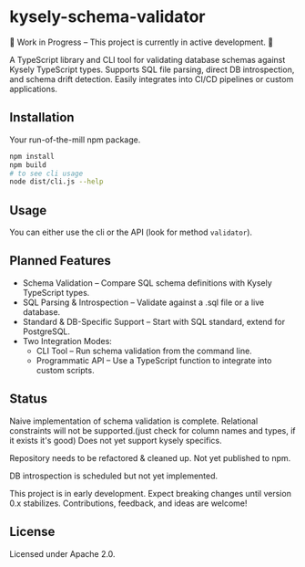 # kysely-schema-validator

🚧 Work in Progress – This project is currently in active development. 🚧

A TypeScript library and CLI tool for validating database schemas against Kysely TypeScript types. Supports SQL file parsing, direct DB introspection, and schema drift detection. Easily integrates into CI/CD pipelines or custom applications.

## Installation

Your run-of-the-mill npm package.

```bash
npm install
npm build
# to see cli usage
node dist/cli.js --help
```

## Usage

You can either use the cli or the API (look for method `validator`).


## Planned Features

- Schema Validation – Compare SQL schema definitions with Kysely TypeScript types.
- SQL Parsing & Introspection – Validate against a .sql file or a live database.
- Standard & DB-Specific Support – Start with SQL standard, extend for PostgreSQL.
- Two Integration Modes:
  - CLI Tool – Run schema validation from the command line.
  - Programmatic API – Use a TypeScript function to integrate into custom scripts.

## Status

Naive implementation of schema validation is complete.
Relational constraints will not be supported.(just check for column names and types, if it exists it's good)
Does not yet support kysely specifics.

Repository needs to be refactored & cleaned up.
Not yet published to npm.

DB introspection is scheduled but not yet implemented.

This project is in early development. Expect breaking changes until version 0.x stabilizes. Contributions, feedback, and ideas are welcome!

## License

Licensed under Apache 2.0.